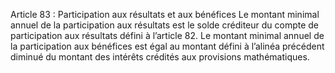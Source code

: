 Article 83 : Participation aux résultats et aux bénéfices
Le montant minimal annuel de la participation aux résultats est le solde créditeur du compte de participation aux résultats défini à l’article 82.
Le montant minimal annuel de la participation aux bénéfices est égal au montant défini à l’alinéa précédent diminué du montant des intérêts crédités aux provisions mathématiques.